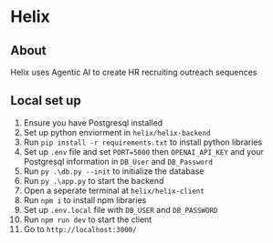# Helix

## About

Helix uses Agentic AI to create HR recruiting outreach sequences

## Local set up

1. Ensure you have Postgresql installed
2. Set up python enviorment in `helix/helix-backend`
3. Run `pip install -r requirements.txt` to install python libraries
4. Set up `.env` file and set `PORT=5000` then `OPENAI_API_KEY` and your Postgresql information in `DB_User` and `DB_Password`
5. Run `py .\db.py --init` to initialize the database
6. Run `py .\app.py` to start the backend
7. Open a seperate terminal at `helix/helix-client`
8. Run `npm i` to install npm libraries
9. Set up `.env.local` file with `DB_USER` and `DB_PASSWORD`
10. Run `npm run dev` to start the client
11. Go to `http://localhost:3000/`
